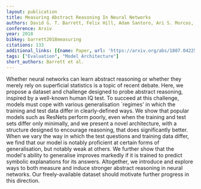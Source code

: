 ```yaml
---
layout: publication
title: Measuring Abstract Reasoning In Neural Networks
authors: David G. T. Barrett, Felix Hill, Adam Santoro, Ari S. Morcos, Timothy Lillicrap
conference: Arxiv
year: 2018
bibkey: barrett2018measuring
citations: 133
additional_links: [{name: Paper, url: 'https://arxiv.org/abs/1807.04225'}]
tags: ["Evaluation", "Model Architecture"]
short_authors: Barrett et al.
---
```

Whether neural networks can learn abstract reasoning or whether they merely
rely on superficial statistics is a topic of recent debate. Here, we propose a
dataset and challenge designed to probe abstract reasoning, inspired by a
well-known human IQ test. To succeed at this challenge, models must cope with
various generalisation `regimes' in which the training and test data differ in
clearly-defined ways. We show that popular models such as ResNets perform
poorly, even when the training and test sets differ only minimally, and we
present a novel architecture, with a structure designed to encourage reasoning,
that does significantly better. When we vary the way in which the test
questions and training data differ, we find that our model is notably
proficient at certain forms of generalisation, but notably weak at others. We
further show that the model's ability to generalise improves markedly if it is
trained to predict symbolic explanations for its answers. Altogether, we
introduce and explore ways to both measure and induce stronger abstract
reasoning in neural networks. Our freely-available dataset should motivate
further progress in this direction.